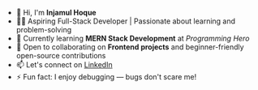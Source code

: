 - 👋 Hi, I'm **Injamul Hoque**
- 👨‍💻 Aspiring Full-Stack Developer | Passionate about learning and problem-solving
- 🌱 Currently learning **MERN Stack Development** at *Programming Hero*
- 🤝 Open to collaborating on **Frontend projects** and beginner-friendly open-source contributions
- 📫 Let's connect on [LinkedIn](https://www.linkedin.com/in/injamulhoque007/)
- ⚡ Fun fact: I enjoy debugging — bugs don't scare me!

<!---
injamul007/injamul007 is a ✨ special ✨ repository because its `README.md` (this file) appears on your GitHub profile.
You can click the Preview link to take a look at your changes.
--->
